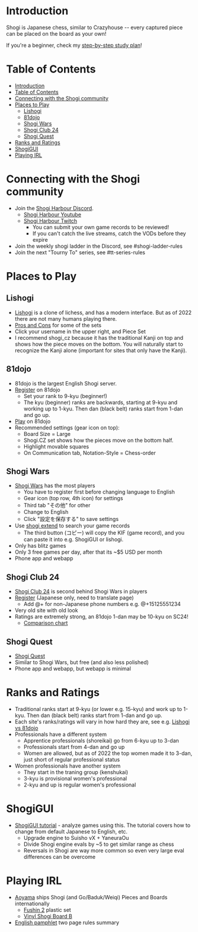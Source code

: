 # Introduction
Shogi is Japanese chess, similar to Crazyhouse -- every captured piece can be placed on the board as your own!

If you're a beginner, check my [step-by-step study plan](study_plan)!

# Table of Contents
- [Introduction](#introduction)
- [Table of Contents](#table-of-contents)
- [Connecting with the Shogi community](#connecting-with-the-shogi-community)
- [Places to Play](#places-to-play)
  - [Lishogi](#lishogi)
  - [81dojo](#81dojo)
  - [Shogi Wars](#shogi-wars)
  - [Shogi Club 24](#shogi-club-24)
  - [Shogi Quest](#shogi-quest)
- [Ranks and Ratings](#ranks-and-ratings)
- [ShogiGUI](#shogigui)
- [Playing IRL](#playing-irl)

# Connecting with the Shogi community
* Join the [Shogi Harbour Discord](https://discord.gg/wggn65v).
  * [Shogi Harbour Youtube](https://www.youtube.com/c/ShogiHarbour)
  * [Shogi Harbour Twitch](https://www.twitch.tv/shogi_harbour)
    * You can submit your own game records to be reviewed!
    * If you can't catch the live streams, catch the VODs before they expire
* Join the weekly shogi ladder in the Discord, see #shogi-ladder-rules
* Join the next "Tourny To" series, see #tt-series-rules

# Places to Play

## Lishogi
* [Lishogi](https://lishogi.org) is a clone of lichess, and has a modern interface. But as of 2022 there are not many humans playing there.
* [Pros and Cons](lishogi_pieces.md) for some of the sets
* Click your username in the upper right, and Piece Set
* I recommend shogi_cz because it has the traditional Kanji on top and shows how the piece moves on the bottom. 
  You will naturally start to recognize the Kanji alone (important for sites that only have the Kanji).


## 81dojo
* 81dojo is the largest English Shogi server.
* [Register](https://system.81dojo.com/en/players/sign_up) on 81dojo
  * Set your rank to 9-kyu (beginner!)
  * The kyu (beginner) ranks are backwards, starting at 9-kyu and working up to 1-kyu. Then dan (black belt) ranks start from 1-dan and go up.
* [Play](http://81dojo.com/client/?locale=en) on 81dojo
* Recommended settings (gear icon on top):
  * Board Size = Large
  * Shogi.CZ set shows how the pieces move on the bottom half.
  * Highlight movable squares
  * On Communication tab, Notation-Style = Chess-order

## Shogi Wars
* [Shogi Wars](https://shogiwars.heroz.jp/) has the most players
  * You have to register first before changing language to English
  * Gear icon (top row, 4th icon) for settings
  * Third tab "その他" for other
  * Change to English
  * Click "設定を保存する" to save settings
* Use [shogi extend](https://www.shogi-extend.com/swars/search) to search your game records
  * The third button (コピー) will copy the KIF (game record), and you can paste it into e.g. ShogiGUI or lishogi.
* Only has blitz games
* Only 3 free games per day, after that its ~$5 USD per month
* Phone app and webapp

## Shogi Club 24
* [Shogi Club 24](https://shogidojo.net/eng/) is second behind Shogi Wars in players
* [Register](https://web.shogidojo.net/24member/p/regi_verify.jsp) (Japanese only, need to translate page)
  * Add @+ for non-Japanese phone numbers e.g. @+15125551234
* Very old site with old look
* Ratings are extremely strong, an 81dojo 1-dan may be 10-kyu on SC24!
  * [Comparison chart](http://81dojo.com/documents/Rating_System)

## Shogi Quest
* [Shogi Quest](http://wars.fm/shogi10)
* Similar to Shogi Wars, but free (and also less polished)
* Phone app and webapp, but webapp is minimal

# Ranks and Ratings
* Traditional ranks start at 9-kyu (or lower e.g. 15-kyu) and work up to 1-kyu. Then dan (black belt) ranks start from 1-dan and go up.
* Each site's ranks/ratings will vary in how hard they are, see e.g. [Lishogi vs 81dojo](ratings.md)
* Professionals have a different system
  * Apprentice professionals (shoreikai) go from 6-kyu up to 3-dan
  * Professionals start from 4-dan and go up
  * Women are allowed, but as of 2022 the top women made it to 3-dan, just short of regular professional status
* Women professionals have another system
  * They start in the traning group (kenshukai)
  * 3-kyu is provisional women's professional
  * 2-kyu and up is regular women's professional

# ShogiGUI
* [ShogiGUI tutorial](https://docs.google.com/document/d/1c1ceiA24FYA8_s8goBMvdQOvsBi2HVFb/edit) - analyze games using this. The tutorial covers how to change from default Japanese to English, etc.
  * Upgrade engine to Suisho vX + YaneuraOu
  * Divide Shogi engine evals by ~5 to get similar range as chess
  * Reversals in Shogi are way more common so even very large eval differences can be overcome


# Playing IRL
* [Aoyama](http://www5b.biglobe.ne.jp/~goban/english@shogi@version.html) ships Shogi (and Go/Baduk/Weiqi) Pieces and Boards internationally
  * [Fushin 2](http://www5b.biglobe.ne.jp/~goban/s1go7f/english@pura@red2.html) plastic set
  * [Vinyl Shogi Board B](http://www5b.biglobe.ne.jp/~goban/s1go15f/english@shogi2.html)
* [English pamphlet](https://www.shogi.or.jp/event/english-pamphlet.pdf) two page rules summary

